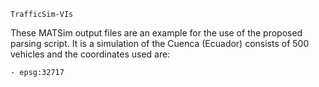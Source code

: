     TrafficSim-VIs

These MATSim output files are an example for the use of the proposed 
parsing script. It is a simulation of the Cuenca (Ecuador) 
consists of 500 vehicles and the coordinates used are: 

    - epsg:32717